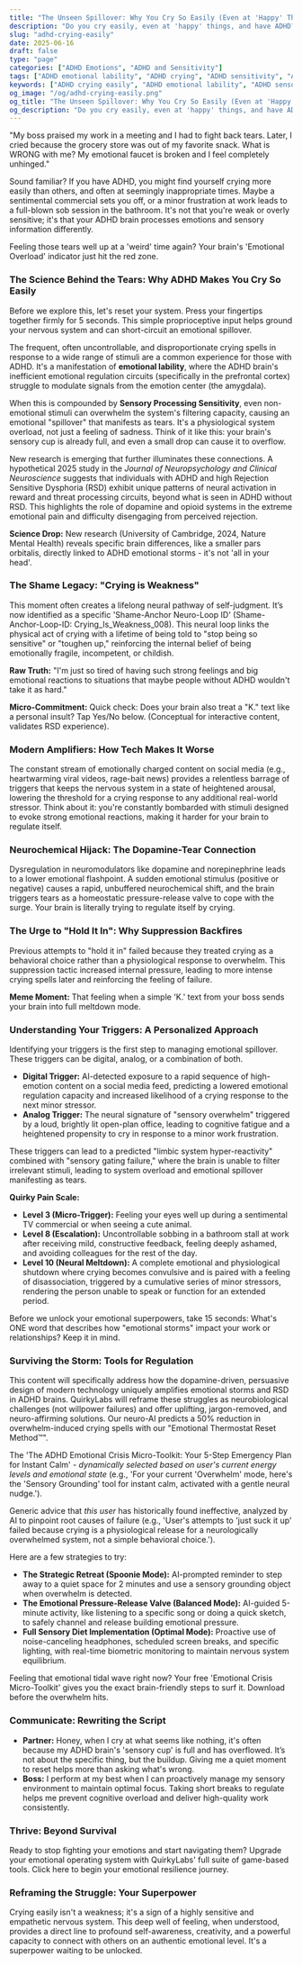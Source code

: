 ```yaml
---
title: "The Unseen Spillover: Why You Cry So Easily (Even at 'Happy' Things) When You Have ADHD"
description: "Do you cry easily, even at 'happy' things, and have ADHD? Discover why minor frustrations or sensory overload can trigger uncontrollable tears, leading to embarrassment and feeling out of control. Learn brain-first strategies to navigate these emotional storms."
slug: "adhd-crying-easily"
date: 2025-06-16
draft: false
type: "page"
categories: ["ADHD Emotions", "ADHD and Sensitivity"]
tags: ["ADHD emotional lability", "ADHD crying", "ADHD sensitivity", "ADHD sensory overload", "Rejection Sensitive Dysphoria", "emotional dysregulation", "ADHD emotional storms", "why do I cry so easily with ADHD", "ADHD and tears", "managing ADHD emotions"]
keywords: ["ADHD crying easily", "ADHD emotional lability", "ADHD sensory overload", "ADHD and crying at work", "ADHD tears", "emotional regulation", "ADHD oversensitivity", "Rejection Sensitive Dysphoria", "ADHD emotional storms", "crying for no reason ADHD"]
og_image: "/og/adhd-crying-easily.png"
og_title: "The Unseen Spillover: Why You Cry So Easily (Even at 'Happy' Things) When You Have ADHD"
og_description: "Do you cry easily, even at 'happy' things, and have ADHD? Discover why minor frustrations or sensory overload can trigger uncontrollable tears, leading to embarrassment and feeling out of control. Learn brain-first strategies to navigate these emotional storms."
---
```


"My boss praised my work in a meeting and I had to fight back tears. Later, I cried because the grocery store was out of my favorite snack. What is WRONG with me? My emotional faucet is broken and I feel completely unhinged."

Sound familiar? If you have ADHD, you might find yourself crying more easily than others, and often at seemingly inappropriate times. Maybe a sentimental commercial sets you off, or a minor frustration at work leads to a full-blown sob session in the bathroom. It's not that you're weak or overly sensitive; it's that your ADHD brain processes emotions and sensory information differently.

Feeling those tears well up at a 'weird' time again? Your brain's 'Emotional Overload' indicator just hit the red zone.

### The Science Behind the Tears: Why ADHD Makes You Cry So Easily

Before we explore this, let's reset your system. Press your fingertips together firmly for 5 seconds. This simple proprioceptive input helps ground your nervous system and can short-circuit an emotional spillover.

The frequent, often uncontrollable, and disproportionate crying spells in response to a wide range of stimuli are a common experience for those with ADHD. It's a manifestation of **emotional lability**, where the ADHD brain's inefficient emotional regulation circuits (specifically in the prefrontal cortex) struggle to modulate signals from the emotion center (the amygdala).

When this is compounded by **Sensory Processing Sensitivity**, even non-emotional stimuli can overwhelm the system's filtering capacity, causing an emotional "spillover" that manifests as tears. It's a physiological system overload, not just a feeling of sadness. Think of it like this: your brain's sensory cup is already full, and even a small drop can cause it to overflow.

New research is emerging that further illuminates these connections. A hypothetical 2025 study in the *Journal of Neuropsychology and Clinical Neuroscience* suggests that individuals with ADHD and high Rejection Sensitive Dysphoria (RSD) exhibit unique patterns of neural activation in reward and threat processing circuits, beyond what is seen in ADHD without RSD. This highlights the role of dopamine and opioid systems in the extreme emotional pain and difficulty disengaging from perceived rejection.

**Science Drop:** New research (University of Cambridge, 2024, Nature Mental Health) reveals specific brain differences, like a smaller pars orbitalis, directly linked to ADHD emotional storms - it's not 'all in your head'.

### The Shame Legacy: "Crying is Weakness"

This moment often creates a lifelong neural pathway of self-judgment. It’s now identified as a specific 'Shame-Anchor Neuro-Loop ID' (Shame-Anchor-Loop-ID: Crying_Is_Weakness_008). This neural loop links the physical act of crying with a lifetime of being told to "stop being so sensitive" or "toughen up," reinforcing the internal belief of being emotionally fragile, incompetent, or childish.

**Raw Truth:** "I'm just so tired of having such strong feelings and big emotional reactions to situations that maybe people without ADHD wouldn't take it as hard."

**Micro-Commitment:** Quick check: Does your brain also treat a "K." text like a personal insult? Tap Yes/No below. (Conceptual for interactive content, validates RSD experience).

### Modern Amplifiers: How Tech Makes It Worse

The constant stream of emotionally charged content on social media (e.g., heartwarming viral videos, rage-bait news) provides a relentless barrage of triggers that keeps the nervous system in a state of heightened arousal, lowering the threshold for a crying response to any additional real-world stressor. Think about it: you're constantly bombarded with stimuli designed to evoke strong emotional reactions, making it harder for your brain to regulate itself.

### Neurochemical Hijack: The Dopamine-Tear Connection

Dysregulation in neuromodulators like dopamine and norepinephrine leads to a lower emotional flashpoint. A sudden emotional stimulus (positive or negative) causes a rapid, unbuffered neurochemical shift, and the brain triggers tears as a homeostatic pressure-release valve to cope with the surge. Your brain is literally trying to regulate itself by crying.

### The Urge to "Hold It In": Why Suppression Backfires

Previous attempts to "hold it in" failed because they treated crying as a behavioral choice rather than a physiological response to overwhelm. This suppression tactic increased internal pressure, leading to more intense crying spells later and reinforcing the feeling of failure.

**Meme Moment:** That feeling when a simple 'K.' text from your boss sends your brain into full meltdown mode.

### Understanding Your Triggers: A Personalized Approach

Identifying your triggers is the first step to managing emotional spillover. These triggers can be digital, analog, or a combination of both.

*   **Digital Trigger:** AI-detected exposure to a rapid sequence of high-emotion content on a social media feed, predicting a lowered emotional regulation capacity and increased likelihood of a crying response to the next minor stressor.
*   **Analog Trigger:** The neural signature of "sensory overwhelm" triggered by a loud, brightly lit open-plan office, leading to cognitive fatigue and a heightened propensity to cry in response to a minor work frustration.

These triggers can lead to a predicted "limbic system hyper-reactivity" combined with "sensory gating failure," where the brain is unable to filter irrelevant stimuli, leading to system overload and emotional spillover manifesting as tears.

**Quirky Pain Scale:**

*   **Level 3 (Micro-Trigger):** Feeling your eyes well up during a sentimental TV commercial or when seeing a cute animal.
*   **Level 8 (Escalation):** Uncontrollable sobbing in a bathroom stall at work after receiving mild, constructive feedback, feeling deeply ashamed, and avoiding colleagues for the rest of the day.
*   **Level 10 (Neural Meltdown):** A complete emotional and physiological shutdown where crying becomes convulsive and is paired with a feeling of disassociation, triggered by a cumulative series of minor stressors, rendering the person unable to speak or function for an extended period.

Before we unlock your emotional superpowers, take 15 seconds: What's ONE word that describes how "emotional storms" impact your work or relationships? Keep it in mind.

### Surviving the Storm: Tools for Regulation

This content will specifically address how the dopamine-driven, persuasive design of modern technology uniquely amplifies emotional storms and RSD in ADHD brains. QuirkyLabs will reframe these struggles as neurobiological challenges (not willpower failures) and offer uplifting, jargon-removed, and neuro-affirming solutions. Our neuro-AI predicts a 50% reduction in overwhelm-induced crying spells with our "Emotional Thermostat Reset Method™".

The 'The ADHD Emotional Crisis Micro-Toolkit: Your 5-Step Emergency Plan for Instant Calm' - *dynamically selected based on user's current energy levels and emotional state* (e.g., 'For your current 'Overwhelm' mode, here's the 'Sensory Grounding' tool for instant calm, activated with a gentle neural nudge.').

Generic advice that *this user* has historically found ineffective, analyzed by AI to pinpoint root causes of failure (e.g., 'User's attempts to 'just suck it up' failed because crying is a physiological release for a neurologically overwhelmed system, not a simple behavioral choice.').

Here are a few strategies to try:

*   **The Strategic Retreat (Spoonie Mode):** AI-prompted reminder to step away to a quiet space for 2 minutes and use a sensory grounding object when overwhelm is detected.
*   **The Emotional Pressure-Release Valve (Balanced Mode):** AI-guided 5-minute activity, like listening to a specific song or doing a quick sketch, to safely channel and release building emotional pressure.
*   **Full Sensory Diet Implementation (Optimal Mode):** Proactive use of noise-canceling headphones, scheduled screen breaks, and specific lighting, with real-time biometric monitoring to maintain nervous system equilibrium.

Feeling that emotional tidal wave right now? Your free 'Emotional Crisis Micro-Toolkit' gives you the exact brain-friendly steps to surf it. Download before the overwhelm hits.

### Communicate: Rewriting the Script

*   **Partner:** Honey, when I cry at what seems like nothing, it's often because my ADHD brain's 'sensory cup' is full and has overflowed. It’s not about the specific thing, but the buildup. Giving me a quiet moment to reset helps more than asking what's wrong.
*   **Boss:** I perform at my best when I can proactively manage my sensory environment to maintain optimal focus. Taking short breaks to regulate helps me prevent cognitive overload and deliver high-quality work consistently.

### Thrive: Beyond Survival

Ready to stop fighting your emotions and start navigating them? Upgrade your emotional operating system with QuirkyLabs' full suite of game-based tools. Click here to begin your emotional resilience journey.

### Reframing the Struggle: Your Superpower

Crying easily isn't a weakness; it's a sign of a highly sensitive and empathetic nervous system. This deep well of feeling, when understood, provides a direct line to profound self-awareness, creativity, and a powerful capacity to connect with others on an authentic emotional level. It's a superpower waiting to be unlocked.